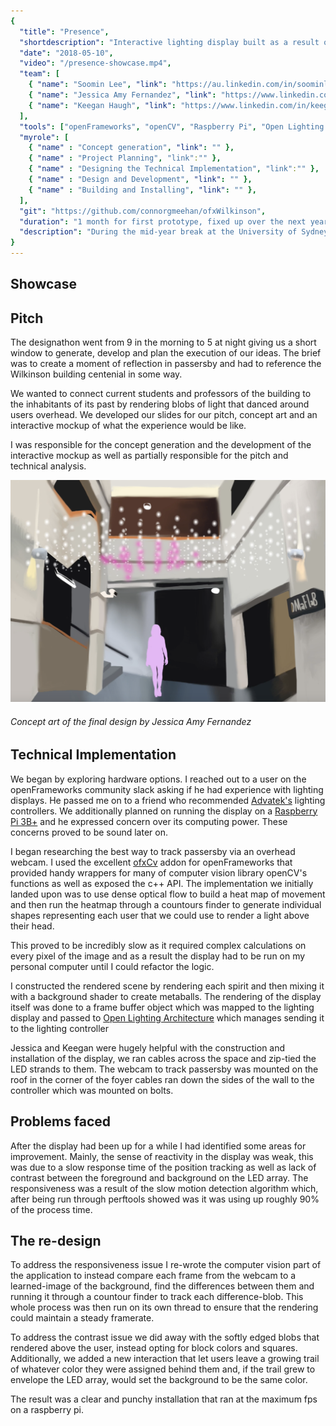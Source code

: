 ```yaml
---
{
  "title": "Presence",
  "shortdescription": "Interactive lighting display built as a result of winning a designathon at the University of Sydney.",
  "date": "2018-05-10",
  "video": "/presence-showcase.mp4",
  "team": [
    { "name": "Soomin Lee", "link": "https://au.linkedin.com/in/soominleedesign", },
    { "name": "Jessica Amy Fernandez", "link": "https://www.linkedin.com/in/jessica-amy-fernandez", },
    { "name": "Keegan Haugh", "link": "https://www.linkedin.com/in/keeganhaugh", }
  ],
  "tools": ["openFrameworks", "openCV", "Raspberry Pi", "Open Lighting Architecture", "DMX512", "e1.31", "glsl/shader programming", "openGL"],
  "myrole": [
    { "name" : "Concept generation", "link": "" },
    { "name" : "Project Planning", "link":"" },
    { "name" : "Designing the Technical Implementation", "link":"" },
    { "name" : "Design and Development", "link": "" },
    { "name" : "Building and Installing", "link": "" },
  ],
  "git": "https://github.com/connorgmeehan/ofxWilkinson",
  "duration": "1 month for first prototype, fixed up over the next year",
  "description": "During the mid-year break at the University of Sydney a designathon was held by the SUEDE society to build a new light sculpture for the Wilkinson building's centenial.  Here we pitched a concept to track passersby movements across the foyer of the building and render blobs of light above their head in an LED array, representing the passed student and professor designers who have used this building over the last 100 years."
}
---
```


## Showcase


## Pitch

The designathon went from 9 in the morning to 5 at night giving us a short window to generate, develop and plan the execution of our ideas.  The brief was to create a moment of reflection in passersby and had to reference the Wilkinson building centenial in some way.  

We wanted to connect current students and professors of the building to the inhabitants of its past by rendering blobs of light that danced around users overhead.  We developed our slides for our pitch, concept art and an interactive mockup of what the experience would be like.

I was responsible for the concept generation and the development of the interactive mockup as well as partially responsible for the pitch and technical analysis.

![Concept art of what the final design would look like in the space](./images/concept-design.png)
###### Concept art of the final design by Jessica Amy Fernandez

## Technical Implementation

We began by exploring hardware options.  I reached out to a user on the openFrameworks community slack asking if he had experience with lighting displays.  He passed me on to a friend who recommended [Advatek's](https://www.advateklights.com/) lighting controllers.  We additionally planned on running the display on a [Raspberry Pi 3B+](https://www.raspberrypi.org/) and he expressed concern over its computing power.  These concerns proved to be sound later on.

I began researching the best way to track passersby via an overhead webcam.  I used the excellent [ofxCv](https://github.com/kylemcdonald/ofxCv) addon for openFrameworks that provided handy wrappers for many of computer vision library openCV's functions as well as exposed the c++ API.  The implementation we initially landed upon was to use dense optical flow to build a heat map of movement and then run the heatmap through a countours finder to generate individual shapes representing each user that we could use to render a light above their head.

This proved to be incredibly slow as it required complex calculations on every pixel of the image and as a result the display had to be run on my personal computer until I could refactor the logic.

I constructed the rendered scene by rendering each spirit and then mixing it with a background shader to create metaballs.  The rendering of the display itself was done to a frame buffer object which was mapped to the lighting display and passed to [Open Lighting Architecture](https://www.openlighting.org/ola/) which manages sending it to the lighting controller

Jessica and Keegan were hugely helpful with the construction and installation of the display, we ran cables across the space and zip-tied the LED strands to them.  The webcam to track passersby was mounted on the roof in the corner of the foyer cables ran down the sides of the wall to the controller which was mounted on bolts. 

## Problems faced

After the display had been up for a while I had identified some areas for improvement.  Mainly, the sense of reactivity in the display was weak, this was due to a slow response time of the position tracking as well as lack of contrast between the foreground and background on the LED array.  The responsiveness was a result of the slow motion detection algorithm which, after being run through perftools showed was it was using up roughly 90% of the process time.

## The re-design

To address the responsiveness issue I re-wrote the computer vision part of the application to instead compare each frame from the webcam to a learned-image of the background, find the differences between them and running it through a countour finder to track each difference-blob.  This whole process was then run on its own thread to ensure that the rendering could maintain a steady framerate.

To address the contrast issue we did away with the softly edged blobs that rendered above the user, instead opting for block colors and squares.  Additionally, we added a new interaction that let users leave a growing trail of whatever color they were assigned behind them and, if the trail grew to envelope the LED array, would set the background to be the same color.

The result was a clear and punchy installation that ran at the maximum fps on a raspberry pi.